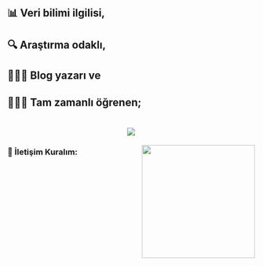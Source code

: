 ## 📊 Veri bilimi ilgilisi, 
## 🔍 Araştırma odaklı, 
## 👩🏻‍💻 Blog yazarı ve
## 🏃🏻‍♀️ Tam zamanlı öğrenen;

<h1 align="center">
  <a href="https://git.io/typing-svg">
    <img src="https://readme-typing-svg.herokuapp.com/?lines=Fadime+Akdoğan'ın+GitHub+profiline;+hoşgeldin!&center=true&size=25">
  </a>
</h1>

<img align='right' src="https://cdn.berksmbl.com/file/berksmbl/daftpunktocat-guy.gif" width="230">

### 📩 İletişim Kuralım:

